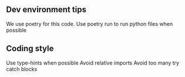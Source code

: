 ## Dev environment tips

We use poetry for this code. 
Use poetry run to run python files when possible

## Coding style

Use type-hints when possible
Avoid relative imports
Avoid too many try catch blocks

